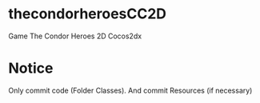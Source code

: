 # thecondorheroesCC2D
Game The Condor Heroes 2D Cocos2dx

# Notice
Only commit code (Folder Classes). And commit Resources (if necessary)

